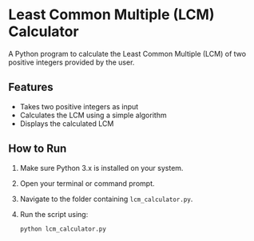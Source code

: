 # Least Common Multiple (LCM) Calculator

A Python program to calculate the Least Common Multiple (LCM) of two positive integers provided by the user.



## Features

- Takes two positive integers as input  
- Calculates the LCM using a simple algorithm  
- Displays the calculated LCM



## How to Run

1. Make sure Python 3.x is installed on your system.  
2. Open your terminal or command prompt.  
3. Navigate to the folder containing `lcm_calculator.py`.  
4. Run the script using:

   ```bash
   python lcm_calculator.py